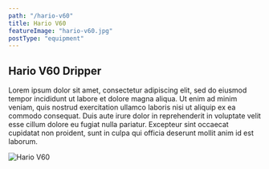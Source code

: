 ```yaml
---
path: "/hario-v60"
title: Hario V60
featureImage: "hario-v60.jpg"
postType: "equipment"
---
```

Hario V60 Dripper
---
Lorem ipsum dolor sit amet, consectetur adipiscing elit, sed do eiusmod tempor incididunt ut labore et dolore magna aliqua. Ut enim ad minim veniam, quis nostrud exercitation ullamco laboris nisi ut aliquip ex ea commodo consequat. Duis aute irure dolor in reprehenderit in voluptate velit esse cillum dolore eu fugiat nulla pariatur. Excepteur sint occaecat cupidatat non proident, sunt in culpa qui officia deserunt mollit anim id est laborum.

![Hario V60](./images/hario-v60.jpg)
